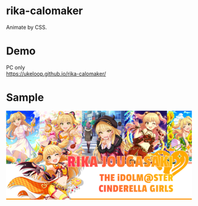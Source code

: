 # rika-calomaker
Animate by CSS.

# Demo
PC only  
<https://ukeloop.github.io/rika-calomaker/>

# Sample
![sample](./sample/sample.png)
